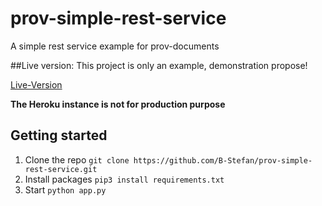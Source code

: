 # prov-simple-rest-service
A simple rest service example for prov-documents 


##Live version: 
This project is only an example, demonstration propose! 

[Live-Version](https://prov-simple-rest-example.herokuapp.com)

**The Heroku instance is not for production purpose** 


## Getting started 

1. Clone the repo `git clone https://github.com/B-Stefan/prov-simple-rest-service.git`
1. Install packages `pip3 install requirements.txt`
1. Start `python app.py`

